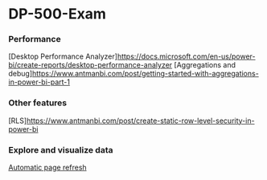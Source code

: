 # DP-500-Exam

### Performance
[Desktop Performance Analyzer]https://docs.microsoft.com/en-us/power-bi/create-reports/desktop-performance-analyzer
[Aggregations and debug]https://www.antmanbi.com/post/getting-started-with-aggregations-in-power-bi-part-1

### Other features
[RLS]https://www.antmanbi.com/post/create-static-row-level-security-in-power-bi

### Explore and visualize data
[Automatic page refresh](https://docs.microsoft.com/en-us/power-bi/create-reports/desktop-automatic-page-refresh)
